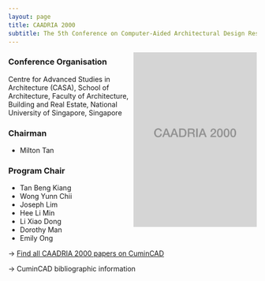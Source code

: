```yaml
---
layout: page
title: CAADRIA 2000
subtitle: The 5th Conference on Computer-Aided Architectural Design Research in Asia
---
```


<img src="./caadria_cover_2000.jpg" width="250" align="right" />

### Conference Organisation
Centre for Advanced Studies in Architecture (CASA), School of Architecture, Faculty of Architecture, Building and Real Estate, National University of Singapore, Singapore

### Chairman
* Milton Tan

### Program Chair
* Tan Beng Kiang
* Wong Yunn Chii
* Joseph Lim
* Hee Li Min
* Li Xiao Dong
* Dorothy Man
* Emily Ong

&rarr; [Find all CAADRIA 2000 papers on CuminCAD](https://cumincad.architexturez.net/documents/series/CAADRIA%20'00)

&rarr; CuminCAD bibliographic information
